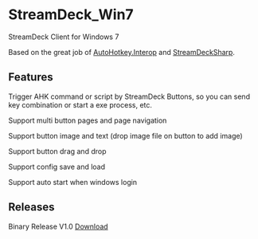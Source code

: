 # StreamDeck_Win7
StreamDeck Client for Windows 7

Based on the great job of [AutoHotkey.Interop](https://github.com/amazing-andrew/AutoHotkey.Interop) and [StreamDeckSharp](https://github.com/OpenStreamDeck/StreamDeckSharp).

## Features
Trigger AHK command or script by StreamDeck Buttons, so you can send key combination or start a exe process, etc.

Support multi button pages and page navigation

Support button image and text (drop image file on button to add image)

Support button drag and drop

Support config save and load

Support auto start when windows login

## Releases
Binary Release V1.0 [Download](https://github.com/Saterwang/StreamDeck_Win7/releases)
